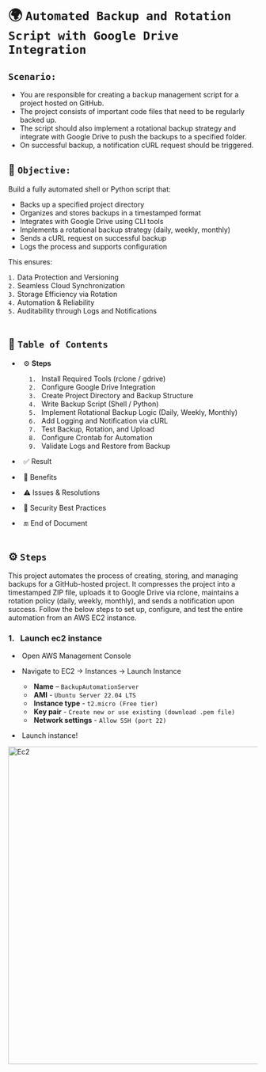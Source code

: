 # 🌍 `Automated Backup and Rotation Script with Google Drive Integration`

## `Scenario:`

-	You are responsible for creating a backup management script for a project hosted on GitHub. 
-	The project consists of important code files that need to be regularly backed up.
-	The script should also implement a rotational backup strategy and integrate with Google Drive to push the backups to a specified folder. 
-	On successful backup, a notification cURL request should be triggered.

## 🎯 `Objective:`
Build a fully automated shell or Python script that: 
-	Backs up a specified project directory 
-	Organizes and stores backups in a timestamped format 
-	Integrates with Google Drive using CLI tools 
-	Implements a rotational backup strategy (daily, weekly, monthly) 
-	Sends a cURL request on successful backup 
-	Logs the process and supports configuration

This ensures: <br>

  `1.` Data Protection and Versioning <br>
  `2.` Seamless Cloud Synchronization <br>
  `3.` Storage Efficiency via Rotation <br>
  `4.` Automation & Reliability <br>
  `5.` Auditability through Logs and Notifications <br>
<br>

## 📑 `Table of Contents` <br>

- &ensp;⚙️ **Steps**
  
    &ensp;&ensp;  `1.` &ensp;Install Required Tools (rclone / gdrive) <br>
    &ensp;&ensp;  `2.` &ensp;Configure Google Drive Integration <br>
    &ensp;&ensp;  `3.` &ensp;Create Project Directory and Backup Structure <br>
    &ensp;&ensp;  `4.` &ensp;Write Backup Script (Shell / Python) <br>
    &ensp;&ensp;  `5.` &ensp;Implement Rotational Backup Logic (Daily, Weekly, Monthly) <br>
    &ensp;&ensp;  `6.` &ensp;Add Logging and Notification via cURL <br>
    &ensp;&ensp;  `7.` &ensp;Test Backup, Rotation, and Upload <br>
    &ensp;&ensp;  `8.` &ensp;Configure Crontab for Automation <br>
    &ensp;&ensp;  `9.` &ensp;Validate Logs and Restore from Backup <br> 
- &ensp;✅ Result
- &ensp;🌟 Benefits
- &ensp;⚠️ Issues & Resolutions
- &ensp;🔐 Security Best Practices 
- &ensp;🔚 End of Document
<br><br>


## ⚙️ `Steps`

This project automates the process of creating, storing, and managing backups for a GitHub-hosted project.
It compresses the project into a timestamped ZIP file, uploads it to Google Drive via rclone, maintains a rotation policy (daily, weekly, monthly), and sends a notification upon success.
Follow the below steps to set up, configure, and test the entire automation from an AWS EC2 instance.

### 1. &ensp;**Launch ec2 instance** <br>

  - &nbsp;Open AWS Management Console
  - &nbsp;Navigate to EC2 → Instances → Launch Instance
    
      - &nbsp;**Name** – `BackupAutomationServer`
      - &nbsp;**AMI** - `Ubuntu Server 22.04 LTS`
      - &nbsp;**Instance type** - `t2.micro (Free tier)`
      - &nbsp;**Key pair** - `Create new or use existing (download .pem file)`
      - &nbsp;**Network settings** - `Allow SSH (port 22)`
        
- &nbsp;Launch instance!

<img width="1366" height="642" alt="Ec2" src="https://github.com/user-attachments/assets/31ca166f-e52a-4419-91f2-285160064374" />

